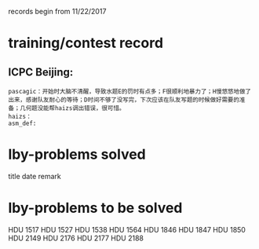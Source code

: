 records begin from  11/22/2017
# training/contest record

## ICPC Beijing:
	pascagic：开始时大脑不清醒，导致水题E的罚时有点多；F很顺利地暴力了；H慢悠悠地做了出来，感谢队友耐心的等待；D时间不够了没写完，下次应该在队友写题的时候做好需要的准备；几何题没能帮haizs调出错误，很可惜。
	haizs：
	asm_def:

# lby-problems solved 
title       date        remark

# lby-problems to be solved
HDU 1517 
HDU 1527 
HDU 1538 
HDU 1564
HDU 1846 
HDU 1847 
HDU 1850 
HDU 2149 
HDU 2176 
HDU 2177 
HDU 2188 
